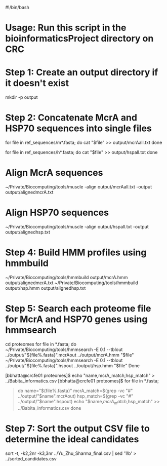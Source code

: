 #!/bin/bash
# Usage: Run this script in the bioinformaticsProject directory on CRC

# Step 1: Create an output directory if it doesn't exist
mkdir -p output 
# Step 2: Concatenate McrA and HSP70 sequences into single files
for file in ref_sequences/m*.fasta; do
    cat "$file" >> output/mcrAall.txt
done

for file in ref_sequences/h*.fasta; do
    cat "$file" >> output/hspall.txt
done

# Align McrA sequences
~/Private/Biocomputing/tools/muscle -align output/mcrAall.txt -output output/alignedmcrA.txt

# Align HSP70 sequences
~/Private/Biocomputing/tools/muscle -align output/hspall.txt -output output/alignedhsp.txt
# Step 4: Build HMM profiles using hmmbuild
~/Private/Biocomputing/tools/hmmbuild output/mcrA.hmm output/alignedmcrA.txt
~/Private/Biocomputing/tools/hmmbuild output/hsp.hmm output/alignedhsp.txt

# Step 5: Search each proteome file for McrA and HSP70 genes using hmmsearch
cd proteomes
for file in *.fasta; do
    ~/Private/Biocomputing/tools/hmmsearch -E 0.1 --tblout ../output/"${file%.fasta}".mcrAout ../output/mcrA.hmm "$file"
    ~/Private/Biocomputing/tools/hmmsearch -E 0.1 --tblout ../output/"${file%.fasta}".hspout ../output/hsp.hmm "$file"
Done

[bbhatta@crcfe01 proteomes]$ echo "name,mcrA_match,hsp_match" > ../Babita_informatics.csv
[bbhatta@crcfe01 proteomes]$ for file in *.fasta;
> do
> name="${file%.fasta}"
> mcrA_match=$(grep -vc "#" ../output/"$name".mcrAout)
> hsp_match=$(grep -vc "#" ../output/"$name".hspout)
> echo "$name,$mcrA_match,$hsp_match" >> ../Babita_informatics.csv
> done

# Step 7: Sort the output CSV file to determine the ideal candidates
sort -t, -k2,2nr -k3,3nr ../Yu_Zhu_Sharma_final.csv | sed '1!b' > ../sorted_candidates.csv


